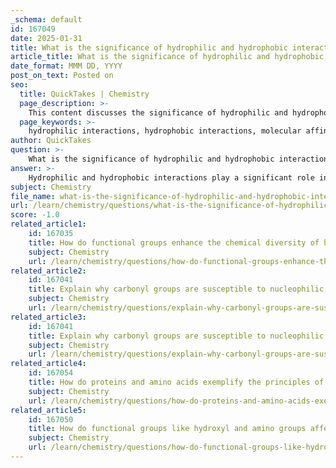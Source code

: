 ```yaml
---
_schema: default
id: 167049
date: 2025-01-31
title: What is the significance of hydrophilic and hydrophobic interactions in molecular affinity?
article_title: What is the significance of hydrophilic and hydrophobic interactions in molecular affinity?
date_format: MMM DD, YYYY
post_on_text: Posted on
seo:
  title: QuickTakes | Chemistry
  page_description: >-
    This content discusses the significance of hydrophilic and hydrophobic interactions in molecular affinity, highlighting their roles in protein folding, membrane formation, molecular recognition, and solubility within biological systems.
  page_keywords: >-
    hydrophilic interactions, hydrophobic interactions, molecular affinity, biological systems, protein folding, membrane formation, molecular recognition, solubility, biomolecules, aqueous environments
author: QuickTakes
question: >-
    What is the significance of hydrophilic and hydrophobic interactions in molecular affinity?
answer: >-
    Hydrophilic and hydrophobic interactions play a significant role in molecular affinity, particularly in biological systems. Understanding these interactions is crucial for grasping how molecules behave in aqueous environments, which is essential for the function of biomolecules such as proteins, nucleic acids, and lipids.\n\n### Hydrophilic Interactions\nHydrophilic molecules are those that can interact with water, often due to their polar nature. These molecules can form hydrogen bonds with water, which enhances their solubility. For example, molecules containing functional groups such as hydroxyl (-OH), carboxyl (-COOH), and amino (-NH2) groups are typically hydrophilic. The ability of these molecules to interact with water allows them to participate in various biological processes, such as enzyme-substrate interactions and the formation of cellular structures.\n\n### Hydrophobic Interactions\nIn contrast, hydrophobic molecules are non-polar and do not interact favorably with water. These molecules tend to aggregate in aqueous environments to minimize their exposure to water, a phenomenon driven by the thermodynamic principle of increasing entropy. For instance, the non-polar side chains of amino acids in proteins will cluster together in the interior of the protein structure, away from the aqueous environment, while polar side chains remain on the surface. This behavior is crucial for protein folding and stability, as it helps to establish the three-dimensional conformation necessary for biological function.\n\n### Significance in Molecular Affinity\n1. **Protein Folding**: Hydrophobic interactions are a driving force in the folding of proteins. The aggregation of hydrophobic side chains helps to stabilize the protein's tertiary structure, which is essential for its functionality. Misfolding due to disruptions in these interactions can lead to diseases such as Alzheimer's and Parkinson's.\n\n2. **Membrane Formation**: In biological membranes, hydrophobic interactions are fundamental in the formation of lipid bilayers. The hydrophobic tails of phospholipids face inward, away from water, while the hydrophilic heads face outward, interacting with the aqueous environment. This arrangement is critical for maintaining cell integrity and function.\n\n3. **Molecular Recognition**: Hydrophilic and hydrophobic interactions also play a role in molecular recognition processes, such as enzyme-substrate binding and receptor-ligand interactions. The specific arrangement of hydrophilic and hydrophobic regions on a molecule can influence its affinity for other molecules, thereby affecting biological signaling pathways and metabolic processes.\n\n4. **Solubility and Transport**: The solubility of biomolecules in water is largely determined by their hydrophilic or hydrophobic nature. Hydrophilic molecules are generally more soluble and can be easily transported in biological fluids, while hydrophobic molecules may require specific transport mechanisms, such as carrier proteins, to facilitate their movement within the body.\n\nIn summary, hydrophilic and hydrophobic interactions are fundamental to understanding molecular affinity in biological systems. They influence protein folding, membrane structure, molecular recognition, and solubility, all of which are critical for the proper functioning of biomolecules in living organisms.
subject: Chemistry
file_name: what-is-the-significance-of-hydrophilic-and-hydrophobic-interactions-in-molecular-affinity.md
url: /learn/chemistry/questions/what-is-the-significance-of-hydrophilic-and-hydrophobic-interactions-in-molecular-affinity
score: -1.0
related_article1:
    id: 167035
    title: How do functional groups enhance the chemical diversity of hydrocarbons?
    subject: Chemistry
    url: /learn/chemistry/questions/how-do-functional-groups-enhance-the-chemical-diversity-of-hydrocarbons
related_article2:
    id: 167041
    title: Explain why carbonyl groups are susceptible to nucleophilic attacks.
    subject: Chemistry
    url: /learn/chemistry/questions/explain-why-carbonyl-groups-are-susceptible-to-nucleophilic-attacks
related_article3:
    id: 167041
    title: Explain why carbonyl groups are susceptible to nucleophilic attacks.
    subject: Chemistry
    url: /learn/chemistry/questions/explain-why-carbonyl-groups-are-susceptible-to-nucleophilic-attacks
related_article4:
    id: 167054
    title: How do proteins and amino acids exemplify the principles of organic chemistry?
    subject: Chemistry
    url: /learn/chemistry/questions/how-do-proteins-and-amino-acids-exemplify-the-principles-of-organic-chemistry
related_article5:
    id: 167050
    title: How do functional groups like hydroxyl and amino groups affect water solubility?
    subject: Chemistry
    url: /learn/chemistry/questions/how-do-functional-groups-like-hydroxyl-and-amino-groups-affect-water-solubility
---
```


&nbsp;